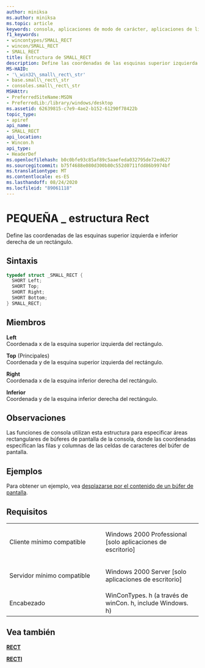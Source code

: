 ```yaml
---
author: miniksa
ms.author: miniksa
ms.topic: article
keywords: consola, aplicaciones de modo de carácter, aplicaciones de línea de comandos, aplicaciones de terminal, API de consola
f1_keywords:
- wincontypes/SMALL_RECT
- wincon/SMALL_RECT
- SMALL_RECT
title: Estructura de SMALL_RECT
description: Define las coordenadas de las esquinas superior izquierda e inferior derecha de un rectángulo.
MS-HAID:
- '\_win32\_small\_rect\_str'
- base.small\_rect\_str
- consoles.small\_rect\_str
MSHAttr:
- PreferredSiteName:MSDN
- PreferredLib:/library/windows/desktop
ms.assetid: 62639815-c7e9-4ae2-b152-61290f78422b
topic_type:
- apiref
api_name:
- SMALL_RECT
api_location:
- Wincon.h
api_type:
- HeaderDef
ms.openlocfilehash: b0c0bfe93c85af89c5aaefeda032795de72ed627
ms.sourcegitcommit: b75f4688e080d300b80c552d0711fdd86b9974bf
ms.translationtype: MT
ms.contentlocale: es-ES
ms.lasthandoff: 08/24/2020
ms.locfileid: "89061118"
---
```

# <a name="small_rect-structure"></a>PEQUEÑA \_ estructura Rect


Define las coordenadas de las esquinas superior izquierda e inferior derecha de un rectángulo.

<a name="syntax"></a>Sintaxis
------

```C
typedef struct _SMALL_RECT {
  SHORT Left;
  SHORT Top;
  SHORT Right;
  SHORT Bottom;
} SMALL_RECT;
```

<a name="members"></a>Miembros
-------

**Left**  
Coordenada x de la esquina superior izquierda del rectángulo.

**Top** (Principales)  
Coordenada y de la esquina superior izquierda del rectángulo.

**Right**  
Coordenada x de la esquina inferior derecha del rectángulo.

**Inferior**  
Coordenada y de la esquina inferior derecha del rectángulo.

<a name="remarks"></a>Observaciones
-------

Las funciones de consola utilizan esta estructura para especificar áreas rectangulares de búferes de pantalla de la consola, donde las coordenadas especifican las filas y columnas de las celdas de caracteres del búfer de pantalla.

<a name="examples"></a>Ejemplos
--------

Para obtener un ejemplo, vea [desplazarse por el contenido de un búfer de pantalla](scrolling-a-screen-buffer-s-contents.md).

<a name="requirements"></a>Requisitos
------------

<table>
<colgroup>
<col width="50%" />
<col width="50%" />
</colgroup>
<tbody>
<tr class="odd">
<td><p>Cliente mínimo compatible</p></td>
<td><p>Windows 2000 Professional [solo aplicaciones de escritorio]</p></td>
</tr>
<tr class="even">
<td><p>Servidor mínimo compatible</p></td>
<td><p>Windows 2000 Server [solo aplicaciones de escritorio]</p></td>
</tr>
<tr class="odd">
<td><p>Encabezado</p></td>
<td>WinConTypes. h (a través de winCon. h, include Windows. h)</td>
</tr>
</tbody>
</table>

## <a name="span-idsee_alsospansee-also"></a><span id="see_also"></span>Vea también


[**RECT**](https://msdn.microsoft.com/library/windows/desktop/dd162897)

[**RECTl**](https://msdn.microsoft.com/library/windows/desktop/dd162907)

 

 




